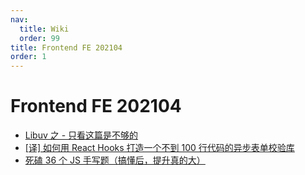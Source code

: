 ```yaml
---
nav:
  title: Wiki
  order: 99
title: Frontend FE 202104
order: 1
---
```


# Frontend FE 202104

- [Libuv 之 - 只看这篇是不够的](https://juejin.cn/post/6945702722645524517?utm_source=gold_browser_extension)
- [[译] 如何用 React Hooks 打造一个不到 100 行代码的异步表单校验库](https://juejin.cn/post/6844903859052085255)
- [死磕 36 个 JS 手写题（搞懂后，提升真的大）](https://juejin.cn/post/6946022649768181774?utm_source=gold_browser_extension)